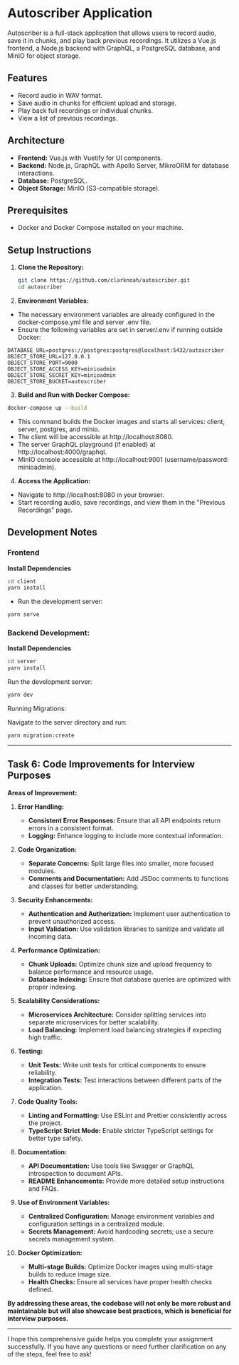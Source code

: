 # Autoscriber Application

Autoscriber is a full-stack application that allows users to record audio, save it in chunks, and play back previous recordings. It utilizes a Vue.js frontend, a Node.js backend with GraphQL, a PostgreSQL database, and MinIO for object storage.

## **Features**

- Record audio in WAV format.
- Save audio in chunks for efficient upload and storage.
- Play back full recordings or individual chunks.
- View a list of previous recordings.

## **Architecture**

- **Frontend:** Vue.js with Vuetify for UI components.
- **Backend:** Node.js, GraphQL with Apollo Server, MikroORM for database interactions.
- **Database:** PostgreSQL.
- **Object Storage:** MinIO (S3-compatible storage).

## **Prerequisites**

- Docker and Docker Compose installed on your machine.

## **Setup Instructions**

1. **Clone the Repository:**

   ```bash
   git clone https://github.com/clarknoah/autoscriber.git
   cd autoscriber
   ```

2. **Environment Variables:**

* The necessary environment variables are already configured in the docker-compose.yml file and server .env file.
* Ensure the following variables are set in server/.env if running outside Docker:


```env
DATABASE_URL=postgres://postgres:postgres@localhost:5432/autoscriber
OBJECT_STORE_URL=127.0.0.1
OBJECT_STORE_PORT=9000
OBJECT_STORE_ACCESS_KEY=minioadmin
OBJECT_STORE_SECRET_KEY=minioadmin
OBJECT_STORE_BUCKET=autoscriber
```


3. **Build and Run with Docker Compose:**

```bash
docker-compose up --build
```

* This command builds the Docker images and starts all services: client, server, postgres, and minio.
* The client will be accessible at http://localhost:8080.
* The server GraphQL playground (if enabled) at http://localhost:4000/graphql.
* MinIO console accessible at http://localhost:9001 (username/password: minioadmin).


4. **Access the Application:**

* Navigate to http://localhost:8080 in your browser.
* Start recording audio, save recordings, and view them in the "Previous Recordings" page.


## **Development Notes**

### Frontend

**Install Dependencies**
```bash
cd client
yarn install
```
* Run the development server:

```bash
yarn serve
```

### Backend Development:


**Install Dependencies**

```bash
cd server
yarn install
```

Run the development server:

```bash
yarn dev
```
Running Migrations:

Navigate to the server directory and run:
```bash
yarn migration:create
```
---

## **Task 6: Code Improvements for Interview Purposes**

**Areas of Improvement:**

1. **Error Handling:**

   - **Consistent Error Responses:** Ensure that all API endpoints return errors in a consistent format.
   - **Logging:** Enhance logging to include more contextual information.

2. **Code Organization:**

   - **Separate Concerns:** Split large files into smaller, more focused modules.
   - **Comments and Documentation:** Add JSDoc comments to functions and classes for better understanding.

3. **Security Enhancements:**

   - **Authentication and Authorization:** Implement user authentication to prevent unauthorized access.
   - **Input Validation:** Use validation libraries to sanitize and validate all incoming data.

4. **Performance Optimization:**

   - **Chunk Uploads:** Optimize chunk size and upload frequency to balance performance and resource usage.
   - **Database Indexing:** Ensure that database queries are optimized with proper indexing.

5. **Scalability Considerations:**

   - **Microservices Architecture:** Consider splitting services into separate microservices for better scalability.
   - **Load Balancing:** Implement load balancing strategies if expecting high traffic.

6. **Testing:**

   - **Unit Tests:** Write unit tests for critical components to ensure reliability.
   - **Integration Tests:** Test interactions between different parts of the application.

7. **Code Quality Tools:**

   - **Linting and Formatting:** Use ESLint and Prettier consistently across the project.
   - **TypeScript Strict Mode:** Enable stricter TypeScript settings for better type safety.

8. **Documentation:**

   - **API Documentation:** Use tools like Swagger or GraphQL introspection to document APIs.
   - **README Enhancements:** Provide more detailed setup instructions and FAQs.

9. **Use of Environment Variables:**

   - **Centralized Configuration:** Manage environment variables and configuration settings in a centralized module.
   - **Secrets Management:** Avoid hardcoding secrets; use a secure secrets management system.

10. **Docker Optimization:**

    - **Multi-stage Builds:** Optimize Docker images using multi-stage builds to reduce image size.
    - **Health Checks:** Ensure all services have proper health checks defined.

**By addressing these areas, the codebase will not only be more robust and maintainable but will also showcase best practices, which is beneficial for interview purposes.**

---

I hope this comprehensive guide helps you complete your assignment successfully. If you have any questions or need further clarification on any of the steps, feel free to ask!